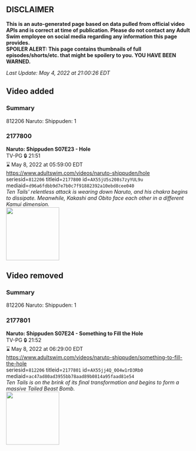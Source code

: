 ## DISCLAIMER
**This is an auto-generated page based on data pulled from official video APIs and is correct at time of publication. Please do not contact any Adult Swim employee on social media regarding any information this page provides.**  
**SPOILER ALERT: This page contains thumbnails of full episodes/shorts/etc. that might be spoilery to you. YOU HAVE BEEN WARNED.**  

_Last Update: May 4, 2022 at 21:00:26 EDT_
## Video added
### Summary
812206 Naruto: Shippuden: 1  
### 2177800
**Naruto: Shippuden S07E23 - Hole**  
TV-PG 🔒 21:51  
⌛ May 8, 2022 at 05:59:00 EDT  
https://www.adultswim.com/videos/naruto-shippuden/hole  
seriesid=`812206` titleid=`2177800` id=`AX55jU5s208s7zyYUL9u` mediaid=`d96a6fdbb9d7e7b0c7f91882392a10ebd8cee040`  
_Ten Tails' relentless attack is wearing down Naruto, and his chakra begins to dissipate. Meanwhile, Kakashi and Obito face each other in a different Kamui dimension._  
<a href="https://media.cdn.adultswim.com/uploads/20220120/thumbnails/2_221201713117-NarutoShippuden_371_Hole.png"><img src="https://media.cdn.adultswim.com/uploads/20220120/thumbnails/2_221201713117-NarutoShippuden_371_Hole.png" height="144px" /></a>
## Video removed
### Summary
812206 Naruto: Shippuden: 1  
### 2177801
**Naruto: Shippuden S07E24 - Something to Fill the Hole**  
TV-PG 🔒 21:52  
⌛ May 8, 2022 at 06:29:00 EDT  
https://www.adultswim.com/videos/naruto-shippuden/something-to-fill-the-hole  
seriesid=`812206` titleid=`2177801` id=`AX55jj4Q_0O4w1rD3Rb0` mediaid=`ac47ad80ad3955bb78aad89b0814a95faad81e54`  
_Ten Tails is on the brink of its final transformation and begins to form a massive Tailed Beast Bomb._  
<a href="https://media.cdn.adultswim.com/uploads/20220120/thumbnails/2_221201714197-NarutoShippuden_372_SomethingToFillTheHole.png"><img src="https://media.cdn.adultswim.com/uploads/20220120/thumbnails/2_221201714197-NarutoShippuden_372_SomethingToFillTheHole.png" height="144px" /></a>
